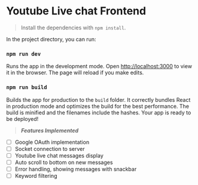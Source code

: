 # Youtube Live chat Frontend

> Install the dependencies with `npm install`.

In the project directory, you can run:

### `npm run dev`

Runs the app in the development mode.
Open [http://localhost:3000](http://localhost:3000) to view it in the browser.
The page will reload if you make edits.<br  />

### `npm run build`

Builds the app for production to the `build` folder.
It correctly bundles React in production mode and optimizes the build for the best performance.
The build is minified and the filenames include the hashes.
Your app is ready to be deployed!

> **_Features Implemented_**

- [ ] Google OAuth implementation
- [ ] Socket connection to server
- [ ] Youtube live chat messages display
- [ ] Auto scroll to bottom on new messages
- [ ] Error handling, showing messages with snackbar
- [ ] Keyword filtering
